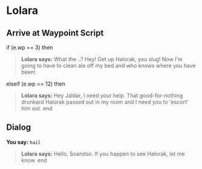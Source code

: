 # Lolara


## Arrive at Waypoint Script

if (e.wp == 3) then


>**Lolara says:** What the ..? Hey! Get up Halorak, you slug! Now I'm going to have to clean ale off my bed and who knows where you have been!

elseif (e.wp == 12) then


>**Lolara says:** Hey Jaldar, I need your help. That good-for-nothing drunkard Halorak passed out in my room and I need you to 'escort' him out.
end



## Dialog

**You say:** `hail`



>**Lolara says:** Hello, Soandso. If you happen to see Halorak, let me know.
end
